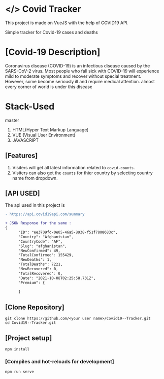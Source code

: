 # </> Covid Tracker
This project is made on VueJS with the help of COVID19 API.  

Simple tracker for Covid-19 cases and deaths
# [Covid-19 Description]

Coronavirus disease (COVID-19) is an infectious disease caused by the SARS-CoV-2 virus.
Most people who fall sick with COVID-19 will experience mild to moderate symptoms and recover without special treatment. However, some become seriously ill and require medical attention.
almost every corner of world is under this disease 

# Stack-Used
 master
1. HTML(Hyper Text Markup Language)
2. VUE (Visual User Environment)
3. JAVASCRIPT

## [Features]
1. Visiters will get all latest information related to `covid-counts`.
2. Visiters can also get the `counts` for thier country by selecting country name from dropdown.


## [API USED]
The api used in this project is 
```diff
- https://api.covid19api.com/summary
```
```diff
+ JSON Response for the same : 
{
      "ID": "ee3709fd-0e05-46a5-8938-f51f7808683c",
      "Country": "Afghanistan",
      "CountryCode": "AF",
      "Slug": "afghanistan",
      "NewConfirmed": 49,
      "TotalConfirmed": 155429,
      "NewDeaths": 1,
      "TotalDeaths": 7221,
      "NewRecovered": 0,
      "TotalRecovered": 0,
      "Date": "2021-10-08T02:25:58.731Z",
      "Premium": {
        
      }

```


## [Clone Repository]
```
git clone https://github.com/<your user name>/Covid19--Tracker.git
cd Covid19--Tracker.git
```

## [Project setup]
```
npm install
```

### [Compiles and hot-reloads for development]

```
npm run serve
```



